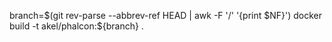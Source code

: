 branch=$(git rev-parse --abbrev-ref HEAD | awk -F '/' '{print $NF}')
docker build -t akel/phalcon:${branch} .
